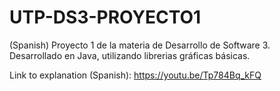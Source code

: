 # UTP-DS3-PROYECTO1
(Spanish) Proyecto 1 de la materia de Desarrollo de Software 3. Desarrollado en Java, utilizando librerias gráficas básicas.


Link to explanation (Spanish): https://youtu.be/Tp784Bq_kFQ
